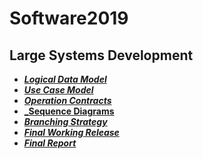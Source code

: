 # Software2019
## Large Systems Development
* [**_Logical Data Model_**]()
* [**_Use Case Model_**]()
* [**_Operation Contracts_**]()
* [**_Sequence Diagrams**]()
* [**_Branching Strategy_**]()
* [**_Final Working Release_**]()
* [**_Final Report_**]()
